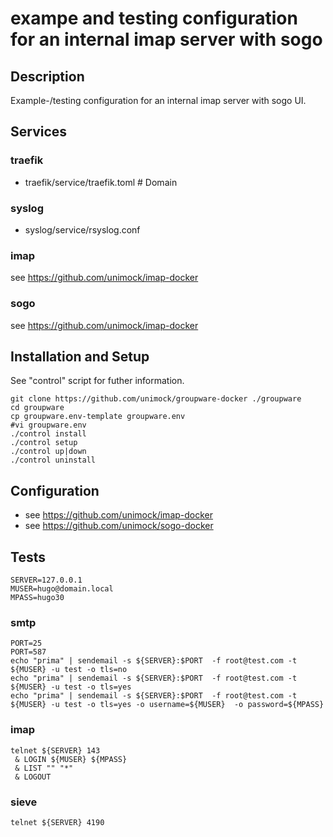 # exampe and testing configuration for an internal imap server with sogo 

## Description

Example-/testing configuration for an internal imap server with sogo UI.

## Services

### traefik

* traefik/service/traefik.toml # Domain

### syslog

* syslog/service/rsyslog.conf

### imap

see https://github.com/unimock/imap-docker

### sogo

see https://github.com/unimock/imap-docker

## Installation and Setup

See "control" script for futher information.

```
git clone https://github.com/unimock/groupware-docker ./groupware
cd groupware
cp groupware.env-template groupware.env
#vi groupware.env
./control install
./control setup
./control up|down
./control uninstall
```

## Configuration

* see https://github.com/unimock/imap-docker
* see https://github.com/unimock/sogo-docker

## Tests
```
SERVER=127.0.0.1
MUSER=hugo@domain.local
MPASS=hugo30
```

### smtp
```
PORT=25
PORT=587
echo "prima" | sendemail -s ${SERVER}:$PORT  -f root@test.com -t ${MUSER} -u test -o tls=no
echo "prima" | sendemail -s ${SERVER}:$PORT  -f root@test.com -t ${MUSER} -u test -o tls=yes
echo "prima" | sendemail -s ${SERVER}:$PORT  -f root@test.com -t ${MUSER} -u test -o tls=yes -o username=${MUSER}  -o password=${MPASS}
```

###  imap
```
telnet ${SERVER} 143
 & LOGIN ${MUSER} ${MPASS}
 & LIST "" "*"
 & LOGOUT
```

### sieve
```
telnet ${SERVER} 4190
```


